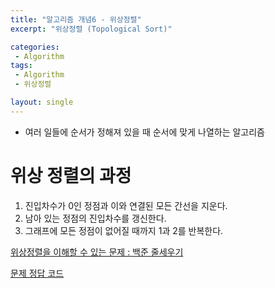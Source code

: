 ```yaml
---
title: "알고리즘 개념6 - 위상정렬"
excerpt: "위상정렬 (Topological Sort)"

categories:
 - Algorithm
tags:
 - Algorithm
 - 위상정렬

layout: single
---
```

- 여러 일들에 순서가 정해져 있을 때 순서에 맞게 나열하는 알고리즘

# 위상 정렬의 과정

1. 진입차수가 0인 정점과 이와 연결된 모든 간선을 지운다.
2. 남아 있는 정점의 진입차수를 갱신한다.
3. 그래프에 모든 정점이 없어질 때까지 1과 2를 반복한다.



[위상정렬을 이해할 수 있는 문제 : 백준 줄세우기](https://www.acmicpc.net/problem/2252)

[문제 정답 코드](https://soohyun0907.github.io/algorithm/BOJ-2252/)

